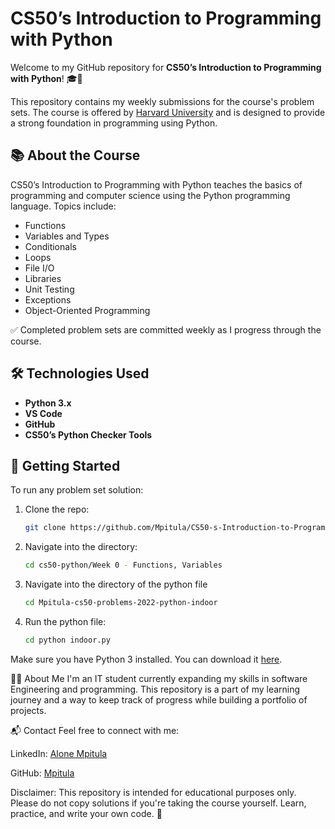 # CS50’s Introduction to Programming with Python

Welcome to my GitHub repository for **CS50’s Introduction to Programming with Python**! 🎓🐍

This repository contains my weekly submissions for the course's problem sets. The course is offered by [Harvard University](https://cs50.harvard.edu/python/) and is designed to provide a strong foundation in programming using Python.

## 📚 About the Course

CS50’s Introduction to Programming with Python teaches the basics of programming and computer science using the Python programming language. Topics include:

- Functions
- Variables and Types
- Conditionals
- Loops
- File I/O
- Libraries
- Unit Testing
- Exceptions
- Object-Oriented Programming

✅ Completed problem sets are committed weekly as I progress through the course.

## 🛠️ Technologies Used

- **Python 3.x**
- **VS Code**
- **GitHub**
- **CS50’s Python Checker Tools**

## 🚀 Getting Started

To run any problem set solution:

1. Clone the repo:
   ```bash
   git clone https://github.com/Mpitula/CS50-s-Introduction-to-Programming-with-Python.git

2. Navigate into the directory:
    ```bash
    cd cs50-python/Week 0 - Functions, Variables

3. Navigate into the directory of the python file
    ```bash
    cd Mpitula-cs50-problems-2022-python-indoor

4. Run the python file:
    ```bash
    cd python indoor.py

Make sure you have Python 3 installed. You can download it [here](https://www.python.org/downloads/).

🙋‍♂️ About Me
I'm an IT student currently expanding my skills in software Engineering and programming. This repository is a part of my learning journey and a way to keep track of progress while building a portfolio of projects.

📬 Contact
Feel free to connect with me:

LinkedIn: [Alone Mpitula](https://www.linkedin.com/alone-mpitula)

GitHub: [Mpitula](https://www.github.com/Mpitula)

Disclaimer: This repository is intended for educational purposes only. Please do not copy solutions if you're taking the course yourself. Learn, practice, and write your own code. 🙌